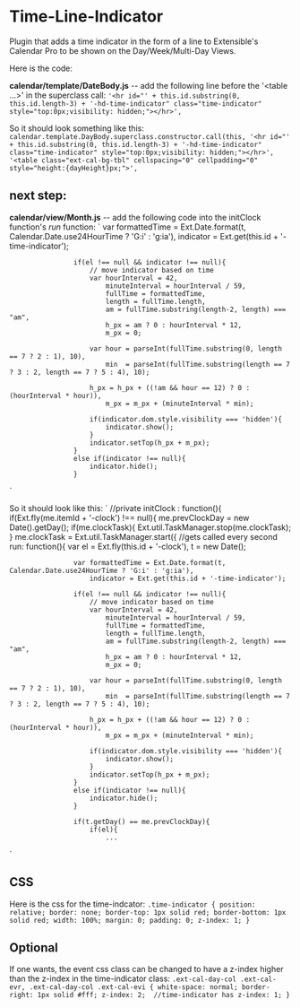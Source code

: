 Time-Line-Indicator
===================

Plugin that adds a time indicator in the form of a line to Extensible's Calendar Pro to be shown on the Day/Week/Multi-Day Views.

Here is the code:

**calendar/template/DateBody.js** -- add the following line before the '<table ...>' in the superclass call:
`
'<hr id="' + this.id.substring(0, this.id.length-3) + '-hd-time-indicator" class="time-indicator" style="top:0px;visibility: hidden;"></hr>',
`

So it should look something like this:
`
calendar.template.DayBody.superclass.constructor.call(this,
            '<hr id="' + this.id.substring(0, this.id.length-3) + '-hd-time-indicator" class="time-indicator" style="top:0px;visibility: hidden;"></hr>',
            '<table class="ext-cal-bg-tbl" cellspacing="0" cellpadding="0" style="height:{dayHeight}px;">',
`

next step:
----------
**calendar/view/Month.js** -- add the following code into the initClock function's *run* function:
`
var formattedTime = Ext.Date.format(t, Calendar.Date.use24HourTime ? 'G:i' : 'g:ia'),
                        indicator = Ext.get(this.id + '-time-indicator');

                    if(el !== null && indicator !== null){
                        // move indicator based on time
                        var hourInterval = 42,
                            minuteInterval = hourInterval / 59,
                            fullTime = formattedTime,
                            length = fullTime.length,
                            am = fullTime.substring(length-2, length) === "am",
                            h_px = am ? 0 : hourInterval * 12,
                            m_px = 0;

                        var hour = parseInt(fullTime.substring(0, length == 7 ? 2 : 1), 10),
                            min  = parseInt(fullTime.substring(length == 7 ? 3 : 2, length == 7 ? 5 : 4), 10);

                        h_px = h_px + ((!am && hour == 12) ? 0 : (hourInterval * hour)),
                            m_px = m_px + (minuteInterval * min);

                        if(indicator.dom.style.visibility === 'hidden'){
                            indicator.show();
                        }
                        indicator.setTop(h_px + m_px);
                    }
                    else if(indicator !== null){
                        indicator.hide();
                    }
`

So it should look like this:
`
//private
    initClock : function(){
        if(Ext.fly(me.itemId + '-clock') !== null){
            me.prevClockDay = new Date().getDay();
            if(me.clockTask){
                Ext.util.TaskManager.stop(me.clockTask);
            }
            me.clockTask = Ext.util.TaskManager.start({
                //gets called every second
                run: function(){
                    var el = Ext.fly(this.id + '-clock'),
                        t = new Date();

                    var formattedTime = Ext.Date.format(t, Calendar.Date.use24HourTime ? 'G:i' : 'g:ia'),
                        indicator = Ext.get(this.id + '-time-indicator');

                    if(el !== null && indicator !== null){
                        // move indicator based on time
                        var hourInterval = 42,
                            minuteInterval = hourInterval / 59,
                            fullTime = formattedTime,
                            length = fullTime.length,
                            am = fullTime.substring(length-2, length) === "am",
                            h_px = am ? 0 : hourInterval * 12,
                            m_px = 0;

                        var hour = parseInt(fullTime.substring(0, length == 7 ? 2 : 1), 10),
                            min  = parseInt(fullTime.substring(length == 7 ? 3 : 2, length == 7 ? 5 : 4), 10);

                        h_px = h_px + ((!am && hour == 12) ? 0 : (hourInterval * hour)),
                            m_px = m_px + (minuteInterval * min);

                        if(indicator.dom.style.visibility === 'hidden'){
                            indicator.show();
                        }
                        indicator.setTop(h_px + m_px);
                    }
                    else if(indicator !== null){
                        indicator.hide();
                    }

                    if(t.getDay() == me.prevClockDay){
                        if(el){
                            ...
`


CSS
---
Here is the css for the time-indcator:
`
.time-indicator {
    position: relative;
    border: none;
    border-top: 1px solid red;
    border-bottom: 1px solid red;
    width: 100%;
    margin: 0;
    padding: 0;
    z-index: 1;
}
`


Optional
--------
If one wants, the event css class can be changed to have a z-index higher than the z-index in the time-indicator class:
`
.ext-cal-day-col .ext-cal-evr,
.ext-cal-day-col .ext-cal-evi {
    white-space: normal;
    border-right: 1px solid #fff;
    z-index: 2;  //time-indicator has z-index: 1;
}
`
